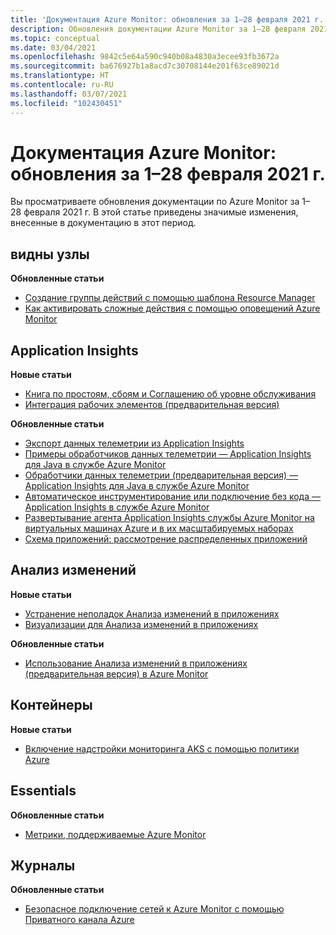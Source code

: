 ```yaml
---
title: 'Документация Azure Monitor: обновления за 1–28 февраля 2021 г.'
description: Обновления документации Azure Monitor за 1–28 февраля 2021 г.
ms.topic: conceptual
ms.date: 03/04/2021
ms.openlocfilehash: 9842c5e64a590c940b08a4830a3ecee93fb3672a
ms.sourcegitcommit: ba676927b1a8acd7c30708144e201f63ce89021d
ms.translationtype: HT
ms.contentlocale: ru-RU
ms.lasthandoff: 03/07/2021
ms.locfileid: "102430451"
---
```

# <a name="azure-monitor-docs-whats-new-for-february-1-2021---february-28-2021"></a>Документация Azure Monitor: обновления за 1–28 февраля 2021 г.

Вы просматриваете обновления документации по Azure Monitor за 1–28 февраля 2021 г. В этой статье приведены значимые изменения, внесенные в документацию в этот период.

## <a name="alerts"></a>видны узлы

**Обновленные статьи**

- [Создание группы действий с помощью шаблона Resource Manager](./alerts/action-groups-create-resource-manager-template.md)
- [Как активировать сложные действия с помощью оповещений Azure Monitor](./alerts/action-groups-logic-app.md)

## <a name="application-insights"></a>Application Insights

**Новые статьи**

- [Книга по простоям, сбоям и Соглашению об уровне обслуживания](./app/sla-report.md)
- [Интеграция рабочих элементов (предварительная версия)](./app/work-item-integration.md)

**Обновленные статьи**

- [Экспорт данных телеметрии из Application Insights](./app/export-telemetry.md)
- [Примеры обработчиков данных телеметрии — Application Insights для Java в службе Azure Monitor](./app/java-standalone-telemetry-processors-examples.md)
- [Обработчики данных телеметрии (предварительная версия) — Application Insights для Java в службе Azure Monitor](./app/java-standalone-telemetry-processors.md)
- [Автоматическое инструментирование или подключение без кода — Application Insights в службе Azure Monitor](./app/codeless-overview.md)
- [Развертывание агента Application Insights службы Azure Monitor на виртуальных машинах Azure и в их масштабируемых наборах](./app/azure-vm-vmss-apps.md)
- [Схема приложений: рассмотрение распределенных приложений](./app/app-map.md)

## <a name="change-analysis"></a>Анализ изменений

**Новые статьи**

- [Устранение неполадок Анализа изменений в приложениях](./app/change-analysis-troubleshoot.md)
- [Визуализации для Анализа изменений в приложениях](./app/change-analysis-visualizations.md)

**Обновленные статьи**

- [Использование Анализа изменений в приложениях (предварительная версия) в Azure Monitor](./app/change-analysis.md)

## <a name="containers"></a>Контейнеры

**Новые статьи**

- [Включение надстройки мониторинга AKS с помощью политики Azure](./containers/container-insights-enable-aks-policy.md)

## <a name="essentials"></a>Essentials

**Обновленные статьи**

- [Метрики, поддерживаемые Azure Monitor](./essentials/metrics-supported.md)


## <a name="logs"></a>Журналы

**Обновленные статьи**

- [Безопасное подключение сетей к Azure Monitor с помощью Приватного канала Azure](./logs/private-link-security.md)


